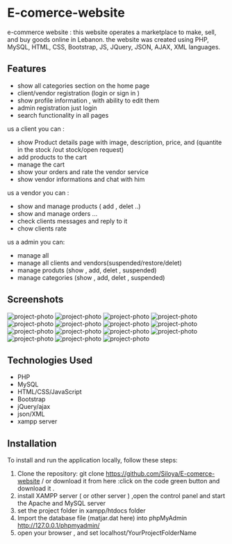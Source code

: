 # E-comerce-website
 e-commerce website :  this website operates a marketplace to make, sell, and buy goods online in Lebanon. the website was created using PHP, MySQL, HTML, CSS, Bootstrap, JS, JQuery, JSON, AJAX, XML languages.

## Features

- show all categories section on the home page
- client/vendor registration (login or sign in )
- show profile information , with ability to edit them
- admin registration just login
- search functionality in all pages

us a client you can :
- show Product details page with image, description, price, and (quantite in the stock /out stock/open request) 
- add products to the cart
- manage the cart
- show your orders and rate the vendor service
- show vendor informations  and chat with him

us a vendor you can :
- show and manage products ( add , delet ..)
- show and manage orders ...
- check clients messages and reply to it
- chow clients rate
  
us a admin you can:
- manage all
- manage all clients and vendors(suspended/restore/delet)
- manage produts (show , add, delet , suspended)
- manage categories (show , add, delet , suspended)

## Screenshots

![project-photo](./ReadMeScreen/Screenshot%20(602).png)
![project-photo](./ReadMeScreen/Screenshot%20(608).png)
![project-photo](./ReadMeScreen/Screenshot%20(616).png)
![project-photo](./ReadMeScreen/Screenshot%20(619).png)
![project-photo](./ReadMeScreen/Screenshot%20(625).png)
![project-photo](./ReadMeScreen/Screenshot%20(641).png)
![project-photo](./ReadMeScreen/Screenshot%20(643).png)
![project-photo](./ReadMeScreen/Screenshot%20(632).png)
![project-photo](./ReadMeScreen/Screenshot%20(647).png)
![project-photo](./ReadMeScreen/Screenshot%20(649).png)
![project-photo](./ReadMeScreen/Screenshot%20(651).png)
![project-photo](./ReadMeScreen/Screenshot%20(653).png)
![project-photo](./ReadMeScreen/Screenshot%20(664).png)
![project-photo](./ReadMeScreen/Screenshot%20(665).png)
![project-photo](./ReadMeScreen/Screenshot%20(668).png)

## Technologies Used
- PHP
- MySQL
- HTML/CSS/JavaScript
- Bootstrap
- jQuery/ajax
- json/XML
- xampp server

## Installation

To install and run the application locally, follow these steps:

1. Clone the repository: git clone https://github.com/Siloya/E-comerce-website / or download it from here :click on the code green button and download it .
2. install XAMPP server ( or other server ) ,open the control panel and start the Apache and MySQL server
3. set the project folder in xampp/htdocs folder
4. Import the database file (matjar.dat here) into phpMyAdmin http://127.0.0.1/phpmyadmin/
5. open your browser , and set localhost/YourProjectFolderName 
